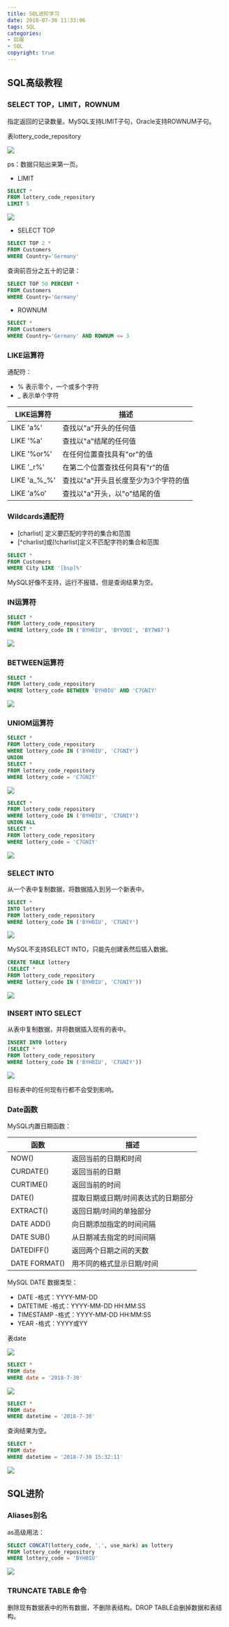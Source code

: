 ```yaml
---
title: SQL进阶学习
date: 2018-07-30 11:33:06
tags: SQL
categories:
- 后端
- SQL
copyright: true
---
```

## SQL高级教程
  
### SELECT TOP，LIMIT，ROWNUM
  
指定返回的记录数量。MySQL支持LIMIT子句，Oracle支持ROWNUM子句。  
  
表lottery_code_repository  
  
<!--more-->  
  
![](https://i.imgur.com/VAq6OD0.png)
  
ps：数据只贴出来第一页。  
  
* LIMIT
  
```sql
SELECT *
FROM lottery_code_repository
LIMIT 5 
```
  
![](https://i.imgur.com/k0NFjRk.png)
  
* SELECT TOP
  
```sql
SELECT TOP 2 * 
FROM Customers
WHERE Country='Germany'
```
  
查询前百分之五十的记录：  
  
```sql
SELECT TOP 50 PERCENT * 
FROM Customers
WHERE Country='Germany'
```
  
* ROWNUM
  
```sql
SELECT * 
FROM Customers
WHERE Country='Germany' AND ROWNUM <= 3
```
  
### LIKE运算符
  
通配符：  
  
* % 表示零个，一个或多个字符
* _ 表示单个字符
  
| LIKE运算符 | 描述 |
|-----------|------|
| LIKE 'a%' | 查找以"a"开头的任何值 |
| LIKE '%a' | 查找以"a"结尾的任何值 |
| LIKE '%or%' | 在任何位置查找具有"or"的值 |
| LIKE '_r%' | 在第二个位置查找任何具有"r"的值 |
| LIKE 'a_%_%' | 查找以"a"开头且长度至少为3个字符的值 |
| LIKE 'a%o' | 查找以"a"开头，以"o"结尾的值 |
  
### Wildcards通配符
  
* [charlist] 定义要匹配的字符的集合和范围
* [^charlist]或[!charlist]定义不匹配字符的集合和范围
  
```sql
SELECT * 
FROM Customers 
WHERE City LIKE '[bsp]%'
```
  
MySQL好像不支持，运行不报错，但是查询结果为空。  
  
### IN运算符
  
```sql
SELECT *
FROM lottery_code_repository
WHERE lottery_code IN ('BYH0IU', 'BYYOQI', 'BY7W87')
```
  
![](https://i.imgur.com/Ce4BjWj.png)
  
### BETWEEN运算符
  
```sql
SELECT *
FROM lottery_code_repository
WHERE lottery_code BETWEEN 'BYH0IU' AND 'C7GNIY'
```
  
![](https://i.imgur.com/3MdLKGT.png)
  
### UNIOM运算符
  
```sql
SELECT *
FROM lottery_code_repository
WHERE lottery_code IN ('BYH0IU', 'C7GNIY')
UNION 
SELECT *
FROM lottery_code_repository
WHERE lottery_code = 'C7GNIY'
```
  
![](https://i.imgur.com/23wqQqq.png)
  
```sql
SELECT *
FROM lottery_code_repository
WHERE lottery_code IN ('BYH0IU', 'C7GNIY')
UNION ALL
SELECT *
FROM lottery_code_repository
WHERE lottery_code = 'C7GNIY'
```
  
![](https://i.imgur.com/Hw66Iu1.png)
  
### SELECT INTO
  
从一个表中复制数据，将数据插入到另一个新表中。
  
```sql
SELECT *
INTO lottery
FROM lottery_code_repository
WHERE lottery_code IN ('BYH0IU', 'C7GNIY')
```
  
![](https://i.imgur.com/A6fITQr.png)
  
MySQL不支持SELECT INTO，只能先创建表然后插入数据。
  
```sql
CREATE TABLE lottery
(SELECT *
FROM lottery_code_repository
WHERE lottery_code IN ('BYH0IU', 'C7GNIY'))
```
  
![](https://i.imgur.com/MMEC9Ak.png)
  
### INSERT INTO SELECT
  
从表中复制数据，并将数据插入现有的表中。  
  
```sql
INSERT INTO lottery
(SELECT *
FROM lottery_code_repository
WHERE lottery_code IN ('BYH0IU', 'C7GNIY'))
```
  
![](https://i.imgur.com/hm1UPRu.png)
  
目标表中的任何现有行都不会受到影响。  
  
### Date函数
  
MySQL内置日期函数：  
  
| 函数 | 描述 |
|-----|------|
| NOW() | 返回当前的日期和时间 |
| CURDATE() | 返回当前的日期 |
| CURTIME() | 返回当前的时间 |
| DATE() | 提取日期或日期/时间表达式的日期部分 |
| EXTRACT() | 返回日期/时间的单独部分 |
| DATE ADD() | 向日期添加指定的时间间隔 |
| DATE SUB() | 从日期减去指定的时间间隔 |
| DATEDIFF() | 返回两个日期之间的天数 |
|DATE FORMAT() | 用不同的格式显示日期/时间 |
  
MySQL DATE 数据类型：  
  
* DATE -格式：YYYY-MM-DD
* DATETIME -格式：YYYY-MM-DD HH:MM:SS
* TIMESTAMP -格式：YYYY-MM-DD HH:MM:SS
* YEAR -格式：YYYY或YY
  
表date  
  
![](https://i.imgur.com/uRthT8i.png)
  
```sql
SELECT *
FROM date
WHERE date = '2018-7-30'
```
  
![](https://i.imgur.com/AFCCIvl.png)
  
```sql
SELECT *
FROM date
WHERE datetime = '2018-7-30'
```
  
查询结果为空。  
  
```sql
SELECT *
FROM date
WHERE datetime = '2018-7-30 15:32:11'
```
  
![](https://i.imgur.com/BIERc9e.png)
  
## SQL进阶
  
### Aliases别名
  
as高级用法：  
  
```sql
SELECT CONCAT(lottery_code, ',', use_mark) as lottery
FROM lottery_code_repository
WHERE lottery_code = 'BYH0IU'
```
  
![](https://i.imgur.com/1t9dd9r.png)
  
### TRUNCATE TABLE 命令
  
删除现有数据表中的所有数据，不删除表结构。DROP TABLE会删掉数据和表结构。  